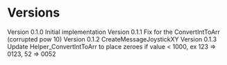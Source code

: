 # Versions

Version 0.1.0 Initial implementation
Version 0.1.1 Fix for the ConvertIntToArr (corrupted pow 10)
Version 0.1.2 CreateMessageJoystickXY
Version 0.1.3 Update Helper_ConvertIntToArr to place zeroes if value < 1000, ex 123 => 0123, 52 => 0052